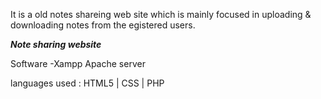 It is a old notes shareing web site which is mainly focused in uploading & downloading notes from the egistered users.


***Note sharing website***

Software 
-Xampp Apache server

languages used :
  HTML5 | CSS | PHP


